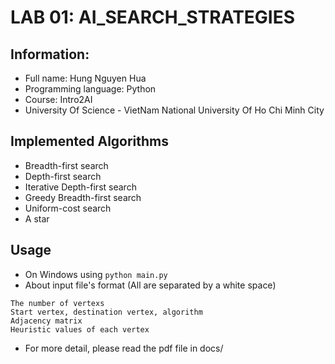 # LAB 01: AI_SEARCH_STRATEGIES
## Information:
- Full name: Hung Nguyen Hua
- Programming language: Python
- Course: Intro2AI
- University Of Science - VietNam National University Of Ho Chi Minh City
## Implemented Algorithms
- Breadth-first search
- Depth-first search
- Iterative Depth-first search
- Greedy Breadth-first search
- Uniform-cost search
- A star
## Usage
- On Windows using
```python main.py```
- About input file's format (All are separated by a white space)
```
The number of vertexs
Start vertex, destination vertex, algorithm
Adjacency matrix
Heuristic values of each vertex
```
- For more detail, please read the pdf file in docs/
